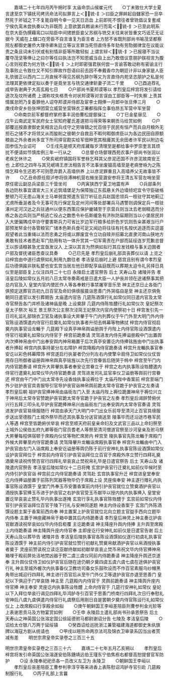 <!-- { "loadSidebar": true } -->
　　嘉靖二十七年四月丙午朔时享  太庙命京山侯崔元代
　　○丁未致仕大学士夏言逮至京下镇抚司拷讯命法司拟罪言上＜锍-釒＞曰臣之罪衅起自讎家恐一旦卒然死于斧钺之下不复能自明今幸一见天日沥血  上前即死不恨往者曾铣倡议复套咸宁侯仇鸾未尝执奏以为非既而  上意欲罢兵敕谕未行而鸾＜锍-釒＞已至此明系在京大臣伪撰藉鸾口以陷臣中间捃摭臣妾父苏纲与铣交关往来状皆重文巧诋茫无证据今  天威在上讎口在旁臣不自言谁复为臣言者  上方怒不省既刑部尚书喻茂坚都察院左都御史屠侨大理寺卿朱廷立等议言罪当死但直侍多年劾有劳勚据律宜在议能议贵之条且词未引伏或有别情非臣等所敢轻拟  上谓言辩＜锍-釒＞已报寝不当议覆夺茂坚等俸让之曰尔等任曰执法岂不知恩威当自上出乃敢借议意朋护朕视言为腹心言则视君为何方铣＜锍-釒＞上时即密强君朕何尝一言谕答敢动称有密谕主行及事败止令致仕又不知引罪故作怨语曰前去因不奉戴香巾为朝廷计非以身家是人臣礼欤彼正以西内二三月直候不得见苏纲为辞尔等又为言直侍内苑坚恣朋护之私是何法理其更依律定拟以奏于是竟坐言与铣交通律斩妻子流二千里
　　○己酉追荐礼成举告谢典于大高玄殿七日
　　○户部尚书夏邦谟等以  孝烈皇后梓宫将发引请给途次及坟所诸费  上谓称坟失格责令对状邦谟等对言误由工部臣等一时失察  上责其情属怠罔乃复委罪他人诏夺邦谟并侍郎及宦李士翱俸一月郎中张旦俸三月
　　○庚戌命安乡伯张坤团营立威营坐营锦衣卫署都指挥佥事伯昂五军营中军坐营
　　○命南京前军都督府掌府事丰润伯曹松提督操江
　　○丁巳金星昼见
　　○戊午云南武定军民府女土官知府瞿氏差道把马得荣等来朝贡马给赏如例
　　○户部覆巡按直隶御史吴相言边兵戍守之劳锋镝之忧百倍于民民有恒产而兵自月粮外无担石之储不才将领又从而朘削之彼朝夕自救且不暇何暇御虏臣以为各边民田自原额粮亩之外余者尚多宜下所司择官勘实给军佃种宽其租庸其无余田者许军民以附边屯田参伍为业诏可
　　○壬戌先是顺天府库藏每岁清理至是都给事中罗崇奎言其烦扰不便请如节慎库例三年一行从之
　　○总督仓场督理西苑农事户部尚书张润以老疾乞休许之
　　○癸亥岷府镇国将军誉栐乞释其父彦泥还国不许彦泥故南安王也  上即位之四年与其兄岷靖王彦汰相告言不法事坐废锢高墙至是老病誉栐为之陈情乞释令生还若不可则愿弃爵入高墙供养  上以彦泥罪重且入高墙养父无故事皆不许
　　○乙丑命原任叙泸参将徐溥神机营右掖坐营潞安参将王清五军营左哨坐营原任密云副总兵梁臣三千营坐司
　　○丙寅狭西宁夏卫地震有声
　　○兵部条列各边防秋事宜谓宣大三关近筑墙堡足为保障独辽东孤悬关外边墙倾圯宜令守臣破格整顿乃可无患山海关士马单弱宜预遣东官厅听征总兵赵国忠领兵一枝驻守其地蓟辽尤虏所垂涎者及今无事可先行保定及定州河间等处部署兵马遇警则调保定兵一枝驻涿州定河汉达之兵驻通州以便东西策应保护畿辅至于京营兵则当汰去老弱精选而分练之各边兵则当严核逃亡役占之数悉令补伍斯缓急有济秋防屇期则当以小堡居民并入大堡偏隅戍卒协守要害斯兵力可省比岁边军行粮多给折色岁饥则告籴甚艰当行户部预发帑金付各管粮官广储本色斯兵食可足又闻边将往往有托名按伏追逐而实逗遛观望者此当重绳以法而忠勇之将或以罪废宜令立功自赎并招募北直隶河南山狭地方勇敢有技术者悉赴军门劾用有功一体升赏其一切军需责在户部而延绥连岁荒歉总督王以旂请粮甚急尤宜亟发议入  上深以其言为然俱如拟行其应发钱粮与事关边圉者户部及督抚诸臣悉查议具奏
　　○己巳先是  孝烈皇后崩礼部具丧葬仪以请  上览之曰梓宫由中道行虞祭如礼制用九数往者  孝洁皇后崩时上避  慈宫且别有谓今孝烈皇后功德俱踰非朕私嬖也安玄宫当居左他日即配享庙庭既而以葬期太迫令礼另择日具仪至是部臣复上仪注四月二十七日  永陵启土遣官祭告  后土  天寿山及  诸陵并告  孝洁皇后陵如常仪五月初八日太常寺奏斋戒是日遣大臣一人护丧并领在途诸祭事其把总内官及入  皇堂内官内使匠作人等各奉敕行事禁屠宰音乐至  神主还京日止各衙门俱预定送葬官员初九日百官及命妇俱缞服晨诣思善门外哭临自是至  神主还京俱免朝同日遣官以发引葬期告  太庙遣内官告  几筵陈酒馔行礼如常仪同日遣内官及太常寺官祭告各门并桥及诸神庙是晚  上设奠辞  几筵内侍陈牲醴行礼如常仪次  皇妃祭次  皇太子祭次  裕王  景王祭次公主祭次泾简王妃祭次内官内使祭初十日  梓宫发引先一日司礼监礼部锦衣卫官及诸执事设大昇轝于午门内列葬仪于午门外至大明门外内侍官陈设酒馔遣内侍官行启奠礼如常仪执事者升彻去帏幕等物拂拭  梓宫内侍官彻启奠内执事官设龙輴于  几筵殿下设真亭神帛舆谥册舆于丹陛上内侍官陈设酒馔遣内侍官行祖奠礼如常仪内侍官于  梓宫前跪奏请  灵驾进发内侍先捧谥册殿中门出置舆内次捧神帛由中门出奉安舆内神帛箱置于后次真亭安置讫内侍捧铭旌由中门出执事者升捧起  梓宫内执事持翣分左右障护  梓宫降殿内侍官跪奏请  梓宫升龙輴执事官奉安讫以彩色帏幕障饰  梓宫遂启行执翣者仍分列左右内使擎伞扇侍卫如常仪仪仗皆用存日所御者谥册舆神帛舆真亭铭旌以次先行宫眷皆后随哭于帏中  梓宫至午门内内侍官跪奏请  梓宫升大昇轝执事者奉安讫宫眷立于  梓宫之右内执事陈设牲醴遣内侍官行遣奠礼如常仪毕内侍官跪奏请  灵驾进发司礼监官率仪卫谥册等舆前行宫眷还  梓宫由午门中门出太常寺先设香烛执事设褥位于  太庙丹陛中香案前  梓宫至端门外少驻护丧官具青服导引官导护丧官诣神帛舆前跪太常寺官跪于护丧官之左奏请  孝烈皇后朝  祖护丧官捧神帛由庙街左门入至  太庙丹陛上褥位跪置神帛于褥位兴立于神帛后太常寺官赞跪护丧官跪太常寺官跪于护丧官之左奏  孝烈皇后谒辞赞俯伏兴行五拜三叩头礼毕护丧官跪捧神帛兴由庙街左门出奉安舆内太常寺官奏请  灵驾进发护丧官易缞服随行  梓宫由承天门大明门中门出女乐前导至清河止百官具缞服步送出至德胜门土城外祭毕而还其执事及分送官骑送至  陵事毕而还沿途市巷军民人等遇  梓宫至皆跪俯伏举哀  梓宫至顺天府前皇亲命妇及文武官三品以上命妇祭至土城外公侯伯五府九卿等衙门官员耆老人等祭至清河僧道官祭至沙河皇亲及驸马祭大昇轝每程俱宿顿于席殿内仪仗等物贮席房内  梓宫至  陵执事官先陈龙輴于席殿门外候大昇轝至内侍官跪奏请  灵驾降轝升龙輴诣席殿执事官奉  梓宫升龙輴由中门入护丧官由左门入诣席殿上奉安讫谥册等舆仍陈于前行安神礼执事官陈设酒馔如常仪设护丧官拜位于  梓宫前内侍官引护丧官诣拜位立百官于席殿外序立赞行四拜礼奠酒奠帛读祝传赞百官行四拜礼举哀哀止焚祝帛礼毕是日遣官祭告  后土  天寿山及  诸陵遣内官祭告  孝洁皇后陵如常仪十二日将掩  玄宫护丧官行迁奠礼如前仪毕候时至内侍引护丧官诣  梓宫前立内侍官跪奏请  灵驾赴  玄宫执事官升迁  梓宫进皇堂奉安讫内侍捧谥册置于前陈列冥器等物毕仍于席殿上设  灵座俟奉安  神主遂行赠礼内执事官陈设酒馔于  皇堂门外奉玉币安置香案前内侍引护丧官就位立赞奠酒护丧官以酒授执事官捧玉币进于护丧官之右护丧官受玉币献毕以授内执内执事捧入  皇堂安置讫举哀哀止赞礼毕内执事出遂掩  玄宫行享礼执事官陈牲醴于  玄宫前如常仪内侍官引护丧官诣拜位百官于陵下行礼与安神同遂题  神主内侍设香案于  玄宫门外陈酒馔设题主案于香案前西向奉  神主置案上护丧官就位北向立题主官盥手西向立题毕内侍奉  主置于神座藏神帛于箱中置其后内侍跪奏请  孝烈皇后神灵上神主奏讫护丧官献酒读祝举哀如仪毕内侍启柜覆  主讫跪奏请  神主降座升舆内侍捧  主升舆至席殿上内侍跪奏请  神主降舆升座内侍官奉  主即座讫行安神礼如前仪是日遣官告谢  后土  天寿山及以葬毕告  诸陵并告  孝洁皇后陵执事官各陈设酒馔如仪遂行初虞礼执事官陈设酒馔于  神主前内侍引护丧官就位赞行初献礼赞奠帛献酒护丧官以帛酒授执事者奠于  灵座前赞读祝立读讫亚献终献如初献举哀哀止焚币帛祝文毕内侍官捧神帛箱埋于殿前屏处洁地焚凶器于野二虞三虞仪同前内侍跪奏请  神主降座升舆还京遂奉  主升舆仪仗侍卫如仪护丧官后随在途仍朝夕奠四虞五虞六虞七虞在途俱护丧官行礼  神主至城外幄次内执事备仪卫教坊司备女乐鼓吹设而不作百官素服乌纱帽黑角带出城迎行四拜礼  神主进行百官后从至午门外仪卫等退护丧官亦退至思善门  皇妃以下俱迎于门举哀随  神主至  几筵殿内内侍官于  灵舆前跪奏请  神主降舆升座内侍官捧  神主奉安  灵座讫内执事陈设牲醴  上命内侍官于  几筵行安神礼如常仪  皇妃以下入拜位举哀行谒见四拜礼毕鸿胪寺引百官于思善门桥南行四拜礼次日行奉慰礼安神后八虞九虞俱遣内侍官行礼虞祭后用刚日自是罢朝夕奠内侍官陈设行礼如常仪仪上  上改席殿曰行享殿余如拟
　　○庚午朝鲜国王李峘差陪臣刑曹参判金光轸等上表谢恩贡马及方物宴赏如例
　　○壬申  永陵启土遣礼部尚书孙承恩祭告  后土  天寿山之神英国公张溶定国公徐延德驸马都尉谢诏分告  七陵及  孝洁皇后陵
　　○诏给太仓银八万两于延绥镇
　　○癸酉诏给巡抚浙江兼管福建海道都御史朱纨旗牌以海寇方剧从统请也
　　○甲戌以暄热命两京法司及锦衣卫审录系囚当出者贳减有差
　　明世宗肃皇帝实录卷之三百三十五


明世宗肃皇帝实录卷之三百三十六
　　嘉靖二十七年五月乙亥朔以
　　孝烈皇后梓宫将发引命英国公张溶遂安伯陈鏸靖远伯王瑾东宁伯焦栋右都督高恕提督官军防护
　　○设  永陵奉祀祀丞各一员改义左卫为  永陵卫
　　○朝鲜国王李峘以
　　孝烈皇后丧差陪臣工曹参判李淳亨等来进香上表陈慰诏鸿胪寺官引赴  几筵殿制服行礼
　　○丙子礼部上言曩
